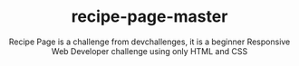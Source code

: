 <h1 align="center">recipe-page-master</h1>
<p align="center">Recipe Page is a challenge from devchallenges, it is a beginner Responsive Web Developer challenge using only HTML and CSS</p>
